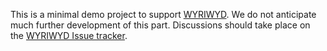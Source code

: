 This is a minimal demo project to support [WYRIWYD](https://github.com/wyriwyd/wyriwyd).
We do not anticipate much further development of this part.
Discussions should take place on the [WYRIWYD Issue tracker](https://github.com/wyriwyd/wyriwyd/issues).
